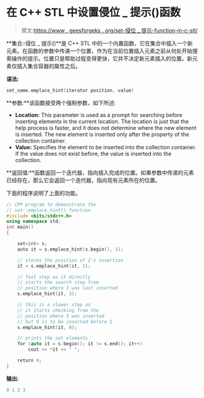 # 在 C++ STL 中设置侵位 _ 提示()函数

> 原文:[https://www . geesforgeks . org/set-侵位 _ 提示-function-in-c-stl/](https://www.geeksforgeeks.org/set-emplace_hint-function-in-c-stl/)

**集合::侵位 _ 提示()**是 C++ STL 中的一个内置函数，它在集合中插入一个新元素。在函数的参数中传递一个位置，作为在当前位置插入元素之前从何处开始搜索操作的提示。位置只是帮助过程变得更快，它并不决定新元素插入的位置。新元素仅插入集合容器的属性之后。

**语法:**

```cpp
set_name.emplace_hint(iterator position, value) 

```

**参数:**该函数接受两个强制参数，如下所述:

*   **Location:** This parameter is used as a prompt for searching before inserting elements in the current location. The location is just that the help process is faster, and it does not determine where the new element is inserted. The new element is inserted only after the property of the collection container.
*   **Value:** Specifies the element to be inserted into the collection container. If the value does not exist before, the value is inserted into the collection.

**返回值:**函数返回一个迭代器，指向插入完成的位置。如果参数中传递的元素已经存在，那么它会返回一个迭代器，指向现有元素所在的位置。

下面的程序说明了上面的功能。

```cpp
// CPP program to demonstrate the
// set::emplace_hint() function
#include <bits/stdc++.h>
using namespace std;
int main()
{

    set<int> s;
    auto it = s.emplace_hint(s.begin(), 1);

    // stores the position of 2's insertion
    it = s.emplace_hint(it, 2);

    // fast step as it directly
    // starts the search step from
    // position where 3 was last inserted
    s.emplace_hint(it, 3);

    // this is a slower step as
    // it starts checking from the
    // position where 3 was inserted
    // but 0 is to be inserted before 1
    s.emplace_hint(it, 0);

    // prints the set elements
    for (auto it = s.begin(); it != s.end(); it++)
        cout << *it << " ";

    return 0;
}
```

**输出:**

```cpp
0 1 2 3

```